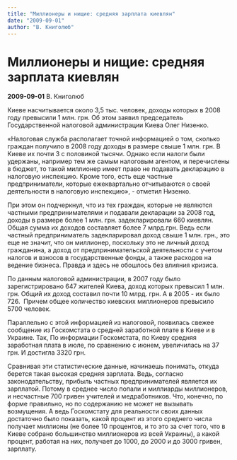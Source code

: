 ```yaml
---
title: "Миллионеры и нищие: средняя зарплата киевлян"
date: "2009-09-01"
author: "В. Книголюб"
---
```


# Миллионеры и нищие: средняя зарплата киевлян

**2009-09-01** В. Книголюб

Киеве насчитывается около 3,5 тыс. человек, доходы которых в 2008 году превысили 1 млн. грн. Об этом заявил председатель Государственной налоговой администрации Киева Олег Низенко.

«Налоговая служба располагает точной информацией о том, сколько граждан получило в 2008 году доходы в размере свыше 1 млн. грн. В Киеве их почти 3 с половиной тысячи. Однако если налоги были удержаны, например тем же самым налоговым агентом, и перечислены в бюджет, то такой миллионер имеет право не подавать декларацию в налоговую инспекцию. Кроме того, есть еще частные предприниматели, которые ежеквартально отчитываются о своей деятельности в налоговую инспекцию», - отметил Низенко.

При этом он подчеркнул, что из тех граждан, которые не являются частными предпринимателями и подавали декларации за 2008 год, доходы в размере более 1 млн. грн. задекларировали 660 киевлян. Общая сумма их доходов составляет более 7 млрд.грн. Ведь если частный предприниматель задекларировал доход свыше 1 млн. грн., это еще не значит, что он миллионер, поскольку это не личный доход гражданина, а доход от предпринимательской деятельности с учетом налогов и взносов в государственные фонды, а также расходов на ведение бизнеса. Правда и здесь не обошлось без влияния кризиса.

По данным налоговой администрации, в 2007 году было зарегистрировано 647 жителей Киева, доход которых превысил 1 млн. грн. Общий их доход составил почти 10 млрд. грн. А в 2005 - их было 726.  Причем общее количество киевских миллионеров превысило 5700 человек.

Параллельно с этой информацией из налоговой, появилась свежее сообщение из Госкомстата о средней заработной плате в Киеве и в Украине. Так, По информации Госкомстата, по Киеву средняя заработная плата в июле, по сравнению с июнем, увеличилась на 37 грн. И достигла 3320 грн.

Сравнивая эти статистические данные, начинаешь понимать, откуда берется такая высокая средняя зарплата. Ведь, согласно законодательству, прибыль частных предпринимателей является их зарплатой. Потому в среднее число попали и миллиарды миллионеров, и несчастные 700 гривен учителей и медработников. Что, конечно, по форме правильно, но по содержанию не может не вызывать возмущения. А ведь Госкомстату для реальности своих данных достаточно было показать, какой процент из этого среднего числа получает миллионы (не более 10 процентов, и то это за счет того, что в Киеве собрано большинство миллионеров из всей Украины), а какой процент, работая на них, получает до 1000, до 2000 и до 3000 гривен, зарплату.